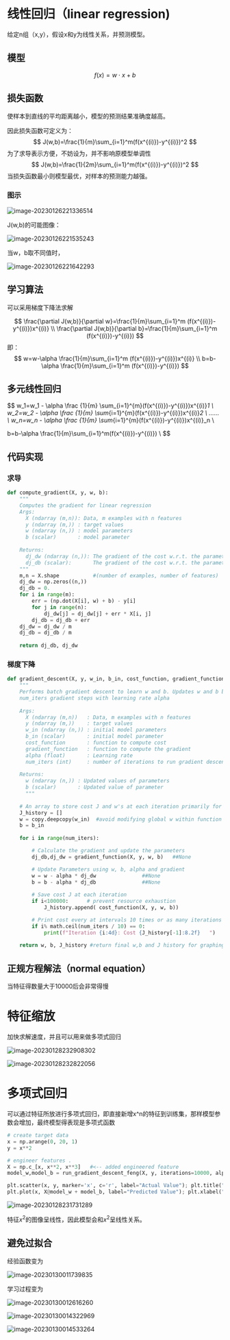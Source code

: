 # 线性回归（linear regression)

给定n组（x,y），假设x和y为线性关系，并预测模型。

## 模型

$$
f(x)=w\cdot x +b
$$

## 损失函数

使样本到直线的平均距离越小，模型的预测结果准确度越高。

因此损失函数可定义为：
$$
J(w,b)=\frac{1}{m}\sum_{i=1}^m(f(x^{(i)})-y^{(i)})^2
$$
为了求导表示方便，不妨设为，并不影响原模型单调性
$$
J(w,b)=\frac{1}{2m}\sum_{i=1}^m(f(x^{(i)})-y^{(i)})^2
$$
当损失函数最小则模型最优，对样本的预测能力越强。

### 图示

![image-20230126221336514](./%E7%BA%BF%E6%80%A7%E5%9B%9E%E5%BD%92.assets/image-20230126221336514.png)

J(w,b)的可能图像：

![image-20230126221535243](./%E7%BA%BF%E6%80%A7%E5%9B%9E%E5%BD%92.assets/image-20230126221535243.png)

当w，b取不同值时，

![image-20230126221642293](./%E7%BA%BF%E6%80%A7%E5%9B%9E%E5%BD%92.assets/image-20230126221642293.png)

## 学习算法

可以采用梯度下降法求解


$$
\frac{\partial J(w,b)}{\partial w}=\frac{1}{m}\sum_{i=1}^m (f(x^{(i)})-y^{(i)})x^{(i)} \\
\frac{\partial J(w,b)}{\partial b}=\frac{1}{m}\sum_{i=1}^m (f(x^{(i)})-y^{(i)})
$$
即：
$$
w=w-\alpha \frac{1}{m}\sum_{i=1}^m (f(x^{(i)})-y^{(i)})x^{(i)} \\
b=b-\alpha \frac{1}{m}\sum_{i=1}^m (f(x^{(i)})-y^{(i)})
$$

## 多元线性回归

$$
w_1=w_1 - \alpha \frac {1}{m} \sum_{i=1}^{m}(f(x^{(i)})-y^{(i)})x^{(i)}_1 \\
w_2=w_2 - \alpha \frac {1}{m} \sum_{i=1}^{m}(f(x^{(i)})-y^{(i)})x^{(i)}_2 \\
...... \\
w_n=w_n - \alpha \frac {1}{m} \sum_{i=1}^{m}(f(x^{(i)})-y^{(i)})x^{(i)}_n  \\

b=b-\alpha \frac{1}{m}\sum_{i=1}^m(f(x^{(i)})-y^{(i)}) \\
$$

## 代码实现

### 求导

```python
def compute_gradient(X, y, w, b): 
    """
    Computes the gradient for linear regression 
    Args:
      X (ndarray (m,n)): Data, m examples with n features
      y (ndarray (m,)) : target values
      w (ndarray (n,)) : model parameters  
      b (scalar)       : model parameter
      
    Returns:
      dj_dw (ndarray (n,)): The gradient of the cost w.r.t. the parameters w. 
      dj_db (scalar):       The gradient of the cost w.r.t. the parameter b. 
    """
    m,n = X.shape           #(number of examples, number of features)
    dj_dw = np.zeros((n,))
    dj_db = 0.
    for i in range(m):                             
        err = (np.dot(X[i], w) + b) - y[i]   
        for j in range(n):                         
            dj_dw[j] = dj_dw[j] + err * X[i, j]    
        dj_db = dj_db + err                        
    dj_dw = dj_dw / m                                
    dj_db = dj_db / m                                
        
    return dj_db, dj_dw
```

### 梯度下降

```python
def gradient_descent(X, y, w_in, b_in, cost_function, gradient_function, alpha, num_iters): 
    """
    Performs batch gradient descent to learn w and b. Updates w and b by taking 
    num_iters gradient steps with learning rate alpha
    
    Args:
      X (ndarray (m,n))   : Data, m examples with n features
      y (ndarray (m,))    : target values
      w_in (ndarray (n,)) : initial model parameters  
      b_in (scalar)       : initial model parameter
      cost_function       : function to compute cost
      gradient_function   : function to compute the gradient
      alpha (float)       : Learning rate
      num_iters (int)     : number of iterations to run gradient descent
      
    Returns:
      w (ndarray (n,)) : Updated values of parameters 
      b (scalar)       : Updated value of parameter 
      """
    
    # An array to store cost J and w's at each iteration primarily for graphing later
    J_history = []
    w = copy.deepcopy(w_in)  #avoid modifying global w within function
    b = b_in
    
    for i in range(num_iters):

        # Calculate the gradient and update the parameters
        dj_db,dj_dw = gradient_function(X, y, w, b)   ##None

        # Update Parameters using w, b, alpha and gradient
        w = w - alpha * dj_dw               ##None
        b = b - alpha * dj_db               ##None
      
        # Save cost J at each iteration
        if i<100000:      # prevent resource exhaustion 
            J_history.append( cost_function(X, y, w, b))

        # Print cost every at intervals 10 times or as many iterations if < 10
        if i% math.ceil(num_iters / 10) == 0:
            print(f"Iteration {i:4d}: Cost {J_history[-1]:8.2f}   ")
        
    return w, b, J_history #return final w,b and J history for graphing
```



## 正规方程解法（normal equation）

当特征得数量大于10000后会非常得慢

# 特征缩放

加快求解速度，并且可以用来做多项式回归

![image-20230128232908302](./%E7%BA%BF%E6%80%A7%E5%9B%9E%E5%BD%92.assets/image-20230128232908302.png)

![image-20230128232822056](./%E7%BA%BF%E6%80%A7%E5%9B%9E%E5%BD%92.assets/image-20230128232822056.png)

# 多项式回归

可以通过特征所放进行多项式回归，即直接新增x^n的特征到训练集，那样模型参数会增加，最终模型得表现是多项式函数

```python
# create target data
x = np.arange(0, 20, 1)
y = x**2

# engineer features .
X = np.c_[x, x**2, x**3]   #<-- added engineered feature
model_w,model_b = run_gradient_descent_feng(X, y, iterations=10000, alpha=1e-7)

plt.scatter(x, y, marker='x', c='r', label="Actual Value"); plt.title("x, x**2, x**3 features")
plt.plot(x, X@model_w + model_b, label="Predicted Value"); plt.xlabel("x"); plt.ylabel("y"); plt.legend(); plt.show()
```

![image-20230128231731289](./%E7%BA%BF%E6%80%A7%E5%9B%9E%E5%BD%92.assets/image-20230128231731289.png)

特征$x^2$的图像呈线性，因此模型会和$x^2$呈线性关系。

## 避免过拟合

经验函数变为

![image-20230130011739835](./%E7%BA%BF%E6%80%A7%E5%9B%9E%E5%BD%92.assets/image-20230130011739835.png)

学习过程变为

![image-20230130012616260](./%E7%BA%BF%E6%80%A7%E5%9B%9E%E5%BD%92.assets/image-20230130012616260.png)

![image-20230130014322969](./%E7%BA%BF%E6%80%A7%E5%9B%9E%E5%BD%92.assets/image-20230130014322969.png)

![image-20230130014533264](./%E7%BA%BF%E6%80%A7%E5%9B%9E%E5%BD%92.assets/image-20230130014533264.png)
